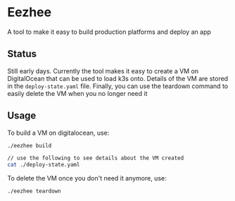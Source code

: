 # Eezhee

A tool to make it easy to build production platforms and deploy an app

## Status

Still early days.  Currently the tool makes it easy to create a VM on DigitalOcean that can be used to load k3s onto.  Details of the VM are stored in the `deploy-state.yaml` file.  Finally, you can use the teardown command to easily delete the VM when you no longer need it

## Usage

To build a VM on digitalocean, use:

```bash
./eezhee build

// use the following to see details about the VM created
cat ./deploy-state.yaml
```

To delete the VM once you don't need it anymore, use:

```bash
./eezhee teardown
```
